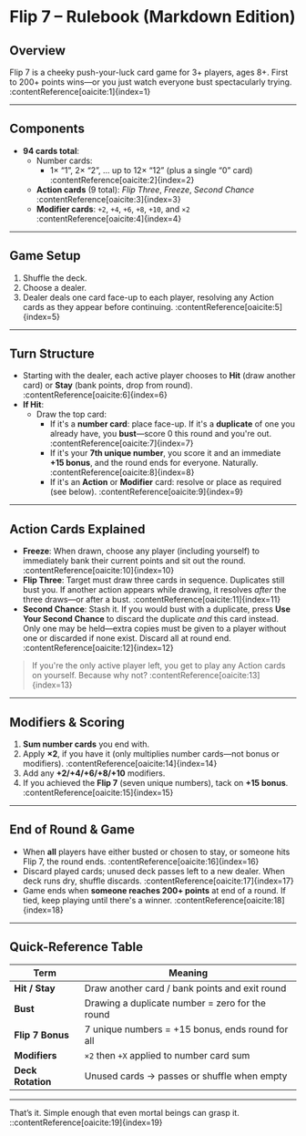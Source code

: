 # Flip 7 – Rulebook (Markdown Edition)

## Overview  
Flip 7 is a cheeky push-your-luck card game for 3+ players, ages 8+. First to 200+ points wins—or you just watch everyone bust spectacularly trying. :contentReference[oaicite:1]{index=1}

---

## Components  
- **94 cards total**:
  - Number cards:
    - 1× “1”, 2× “2”, … up to 12× “12” (plus a single “0” card) :contentReference[oaicite:2]{index=2}  
  - **Action cards** (9 total): *Flip Three*, *Freeze*, *Second Chance* :contentReference[oaicite:3]{index=3}  
  - **Modifier cards**: `+2`, `+4`, `+6`, `+8`, `+10`, and `×2` :contentReference[oaicite:4]{index=4}

---

## Game Setup  
1. Shuffle the deck.  
2. Choose a dealer.  
3. Dealer deals one card face-up to each player, resolving any Action cards as they appear before continuing. :contentReference[oaicite:5]{index=5}

---

## Turn Structure  
- Starting with the dealer, each active player chooses to **Hit** (draw another card) or **Stay** (bank points, drop from round). :contentReference[oaicite:6]{index=6}  
- **If Hit**:
  - Draw the top card:
    - If it's a **number card**: place face-up. If it's a **duplicate** of one you already have, you **bust**—score 0 this round and you're out. :contentReference[oaicite:7]{index=7}  
    - If it's your **7th unique number**, you score it and an immediate **+15 bonus**, and the round ends for everyone. Naturally. :contentReference[oaicite:8]{index=8}  
    - If it's an **Action** or **Modifier** card: resolve or place as required (see below). :contentReference[oaicite:9]{index=9}

---

## Action Cards Explained  
- **Freeze**: When drawn, choose any player (including yourself) to immediately bank their current points and sit out the round. :contentReference[oaicite:10]{index=10}
- **Flip Three**: Target must draw three cards in sequence. Duplicates still bust you. If another action appears while drawing, it resolves *after* the three draws—or after a bust. :contentReference[oaicite:11]{index=11}
- **Second Chance**: Stash it. If you would bust with a duplicate, press **Use Your Second Chance** to discard the duplicate *and* this card instead. Only one may be held—extra copies must be given to a player without one or discarded if none exist. Discard all at round end. :contentReference[oaicite:12]{index=12}

> If you're the only active player left, you get to play any Action cards on yourself. Because why not? :contentReference[oaicite:13]{index=13}

---

## Modifiers & Scoring  
1. **Sum number cards** you end with.  
2. Apply **×2**, if you have it (only multiplies number cards—not bonus or modifiers). :contentReference[oaicite:14]{index=14}  
3. Add any **+2/+4/+6/+8/+10** modifiers.  
4. If you achieved the **Flip 7** (seven unique numbers), tack on **+15 bonus**. :contentReference[oaicite:15]{index=15}

---

## End of Round & Game  
- When **all** players have either busted or chosen to stay, or someone hits Flip 7, the round ends. :contentReference[oaicite:16]{index=16}  
- Discard played cards; unused deck passes left to a new dealer. When deck runs dry, shuffle discards. :contentReference[oaicite:17]{index=17}  
- Game ends when **someone reaches 200+ points** at end of a round. If tied, keep playing until there's a winner. :contentReference[oaicite:18]{index=18}

---

## Quick-Reference Table

| Term              | Meaning                                           |
|------------------|---------------------------------------------------|
| **Hit / Stay**    | Draw another card / bank points and exit round    |
| **Bust**          | Drawing a duplicate number = zero for the round   |
| **Flip 7 Bonus**  | 7 unique numbers = +15 bonus, ends round for all  |
| **Modifiers**     | `×2` then `+X` applied to number card sum         |
| **Deck Rotation** | Unused cards -> passes or shuffle when empty      |

---

That’s it. Simple enough that even mortal beings can grasp it.
::contentReference[oaicite:19]{index=19}
